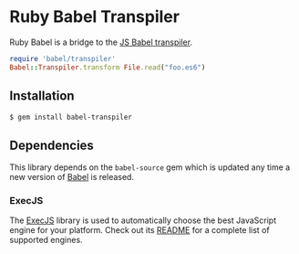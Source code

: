 # Ruby Babel Transpiler

Ruby Babel is a bridge to the [JS Babel transpiler](https://babeljs.io).

``` ruby
require 'babel/transpiler'
Babel::Transpiler.transform File.read("foo.es6")
```

## Installation

``` sh
$ gem install babel-transpiler
```

## Dependencies

This library depends on the `babel-source` gem which is updated any time a new version of [Babel](https://babeljs.io) is released.

### ExecJS

The [ExecJS](https://github.com/rails/execjs) library is used to automatically choose the best JavaScript engine for your platform. Check out its [README](https://github.com/rails/execjs/blob/master/README.md) for a complete list of supported engines.
